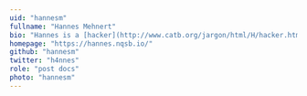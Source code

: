 ```yaml
---
uid: "hannesm"
fullname: "Hannes Mehnert"
bio: "Hannes is a [hacker](http://www.catb.org/jargon/html/H/hacker.html) (in the original sense of the word), 3X years old. In his spare time, he's not only a hacker, but also a barista. He likes to travel and repair his recumbent bicycle. He works on the [REMS](http://www.cl.cam.ac.uk/~pes20/rems/) project under the supervision of [Prof Peter Sewell](http://www.cl.cam.ac.uk/~pes20/)"
homepage: "https://hannes.nqsb.io/"
github: "hannesm"
twitter: "h4nnes"
role: "post docs"
photo: "hannesm"
---
```

